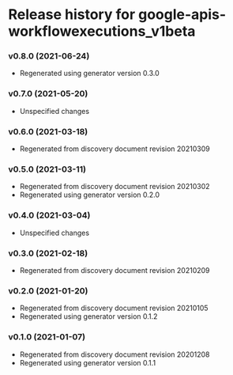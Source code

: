 # Release history for google-apis-workflowexecutions_v1beta

### v0.8.0 (2021-06-24)

* Regenerated using generator version 0.3.0

### v0.7.0 (2021-05-20)

* Unspecified changes

### v0.6.0 (2021-03-18)

* Regenerated from discovery document revision 20210309

### v0.5.0 (2021-03-11)

* Regenerated from discovery document revision 20210302
* Regenerated using generator version 0.2.0

### v0.4.0 (2021-03-04)

* Unspecified changes

### v0.3.0 (2021-02-18)

* Regenerated from discovery document revision 20210209

### v0.2.0 (2021-01-20)

* Regenerated from discovery document revision 20210105
* Regenerated using generator version 0.1.2

### v0.1.0 (2021-01-07)

* Regenerated from discovery document revision 20201208
* Regenerated using generator version 0.1.1


